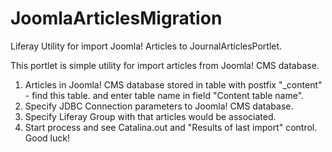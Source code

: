 # JoomlaArticlesMigration
Liferay Utility for import Joomla! Articles to JournalArticlesPortlet.

This portlet is simple utility for import articles from Joomla! CMS database.
1. Articles in Joomla! CMS database stored in table with postfix "_content" - find this table. 
and enter table name in field "Content table name".
2. Specify JDBC Connection parameters to Joomla! CMS database.
3. Specify Liferay Group with that articles would be associated.
4. Start process and see Catalina.out and "Results of last import" control.
Good luck!
